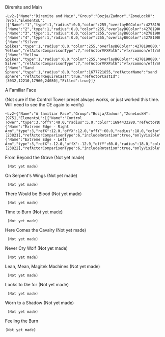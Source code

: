 Diremite and Main
```
~Lv2~{"Name":"Diremite and Main","Group":"Bozja/Zadnor","ZoneLockH":[975],"ElementsL":[{"Name":"1","type":1,"radius":0.0,"color":255,"overlayBGColor":4278190080,"overlayTextColor":4294967295,"overlayVOffset":2.75,"overlayFScale":1.5,"thicc":0.0,"overlayText":"1","refActorComparisonType":7,"onlyVisible":true,"refActorVFXPath":"vfx/lockon/eff/m0361trg_a1t.avfx","refActorVFXMax":30000},{"Name":"2","type":1,"radius":0.0,"color":255,"overlayBGColor":4278190080,"overlayTextColor":4294967295,"overlayVOffset":2.75,"overlayFScale":1.5,"thicc":0.0,"overlayText":"2","refActorComparisonType":7,"onlyVisible":true,"refActorVFXPath":"vfx/lockon/eff/m0361trg_a2t.avfx","refActorVFXMax":30000},{"Name":"3","type":1,"radius":0.0,"color":255,"overlayBGColor":4278190080,"overlayTextColor":4294967295,"overlayVOffset":2.75,"overlayFScale":1.5,"thicc":0.0,"overlayText":"3","refActorComparisonType":7,"onlyVisible":true,"refActorVFXPath":"vfx/lockon/eff/m0361trg_a3t.avfx","refActorVFXMax":30000},{"Name":"4","type":1,"radius":0.0,"color":255,"overlayBGColor":4278190080,"overlayTextColor":4294967295,"overlayVOffset":2.75,"overlayFScale":1.5,"thicc":0.0,"overlayText":"4","refActorComparisonType":7,"onlyVisible":true,"refActorVFXPath":"vfx/lockon/eff/m0361trg_a4t.avfx","refActorVFXMax":30000},{"Name":"Silver Spikes","type":1,"radius":0.0,"color":255,"overlayBGColor":4278190080,"overlayTextColor":4294967295,"overlayVOffset":2.0,"overlayText":"Go Yellow","refActorComparisonType":7,"refActorVFXPath":"vfx/common/eff/m0001_cast_phy0.avfx","refActorVFXMax":30000},{"Name":"Yellow Spikes","type":1,"radius":0.0,"color":255,"overlayBGColor":4278190080,"overlayTextColor":4294967295,"overlayVOffset":2.0,"overlayText":"Go Silver","refActorComparisonType":7,"refActorVFXPath":"vfx/common/eff/m0001_cast_mag0.avfx","refActorVFXMax":30000},{"Name":"Sand Sphere","type":1,"radius":8.0,"color":1677721855,"refActorName":"sand sphere","refActorRequireCast":true,"refActorCastId":[3032,12210,17960,24080],"Filled":true}]}
```
A Familiar Face

(Not sure if the Control Tower preset always works, or just worked this time. Will need to see the CE again to verify)
```
~Lv2~{"Name":"A familiar Face","Group":"Bozja/Zadnor","ZoneLockH":[975],"ElementsL":[{"Name":"Control Tower","type":3,"offY":40.0,"radius":5.0,"color":1694433280,"refActorDataID":2011517,"refActorObjectLife":true,"refActorLifetimeMin":0.0,"refActorLifetimeMax":23.0,"FillStep":0.3,"refActorComparisonType":3,"includeRotation":true},{"Name":"Extreme Edge - Right Arm","type":3,"refX":12.0,"offX":12.0,"offY":60.0,"radius":18.0,"color":1694433280,"refActorNPCNameID":10062,"refActorRequireCast":true,"refActorCastId":[23821],"refActorComparisonType":6,"includeRotation":true,"onlyVisible":true},{"Name":"Extreme Edge - Left Arm","type":3,"refX":-12.0,"offX":-12.0,"offY":60.0,"radius":18.0,"color":1694433280,"refActorNPCNameID":10062,"refActorRequireCast":true,"refActorCastId":[23822],"refActorComparisonType":6,"includeRotation":true,"onlyVisible":true}]}
```
From Beyond the Grave (Not yet made)
```
 (Not yet made)
```
On Serpent's Wings (Not yet made)
```
 (Not yet made)
```
There Would be Blood (Not yet made)
```
 (Not yet made)
```
Time to Burn (Not yet made)
```
 (Not yet made)
```
Here Comes the Cavalry (Not yet made)
```
 (Not yet made)
```
Never Cry Wolf (Not yet made)
```
 (Not yet made)
```
Lean, Mean, Magitek Machines (Not yet made)
```
 (Not yet made)
```
Looks to Die for (Not yet made)
```
 (Not yet made)
```
Worn to a Shadow (Not yet made)
```
 (Not yet made)
```
Feeling the Burn
```
(Not yet made)
```
